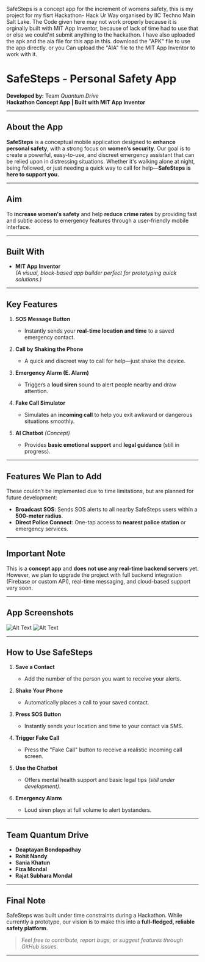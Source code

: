 SafeSteps is a concept app for the increment of womens safety, this is my project for my fisrt Hackathon- Hack Ur Way organised by IIC Techno Main Salt Lake.
The Code given here may not work properly because it is orginally built with MIT App Inventor, because of lack of time had to use that or else we could'nt submit anything to the hackathon.
I have also uploaded the apk and the aia file for this app in this.
download the "APK" file to use the app directly.
or you Can upload the "AIA" file to the MIT App Inventor to work with it.

# SafeSteps - Personal Safety App

**Developed by:** Team *Quantum Drive*  
**Hackathon Concept App | Built with MIT App Inventor**

---

## About the App

**SafeSteps** is a conceptual mobile application designed to **enhance personal safety**, with a strong focus on **women’s security**. Our goal is to create a powerful, easy-to-use, and discreet emergency assistant that can be relied upon in distressing situations. Whether it's walking alone at night, being followed, or just needing a quick way to call for help—**SafeSteps is here to support you.**

---

## Aim

To **increase women's safety** and help **reduce crime rates** by providing fast and subtle access to emergency features through a user-friendly mobile interface.

---

## Built With

- **MIT App Inventor**  
*(A visual, block-based app builder perfect for prototyping quick solutions.)*

---

## Key Features

1. **SOS Message Button**  
   - Instantly sends your **real-time location and time** to a saved emergency contact.

2. **Call by Shaking the Phone**  
   - A quick and discreet way to call for help—just shake the device.

3. **Emergency Alarm (E. Alarm)**  
   - Triggers a **loud siren** sound to alert people nearby and draw attention.

4. **Fake Call Simulator**  
   - Simulates an **incoming call** to help you exit awkward or dangerous situations smoothly.

5. **AI Chatbot** *(Concept)*  
   - Provides **basic emotional support** and **legal guidance** (still in progress).

---

##  Features We Plan to Add

These couldn’t be implemented due to time limitations, but are planned for future development:

- **Broadcast SOS**: Sends SOS alerts to all nearby SafeSteps users within a **500-meter radius**.
- **Direct Police Connect**: One-tap access to **nearest police station** or emergency services.

---

## Important Note

This is a **concept app** and **does not use any real-time backend servers** yet.  
However, we plan to upgrade the project with full backend integration (Firebase or custom API), real-time messaging, and cloud-based support very soon.

---

## App Screenshots

![Alt Text](https://imgur.com/a/cVQz7V0)
![Alt Text](https://imgur.com/a/SFEaMmc)

---

## How to Use SafeSteps

1. **Save a Contact**  
   - Add the number of the person you want to receive your alerts.

2. **Shake Your Phone**  
   - Automatically places a call to your saved contact.

3. **Press SOS Button**  
   - Instantly sends your location and time to your contact via SMS.

4. **Trigger Fake Call**  
   - Press the "Fake Call" button to receive a realistic incoming call screen.

5. **Use the Chatbot**  
   - Offers mental health support and basic legal tips *(still under development)*.

6. **Emergency Alarm**  
   - Loud siren plays at full volume to alert bystanders.

---

## Team Quantum Drive

- **Deaptayan Bondopadhay**  
- **Rohit Nandy**  
- **Sania Khatun**  
- **Fiza Mondal**  
- **Rajat Subhara Mondal**

---

## Final Note

SafeSteps was built under time constraints during a Hackathon. While currently a prototype, our vision is to make this into a **full-fledged, reliable safety platform**.  

> *Feel free to contribute, report bugs, or suggest features through GitHub issues.*

---

